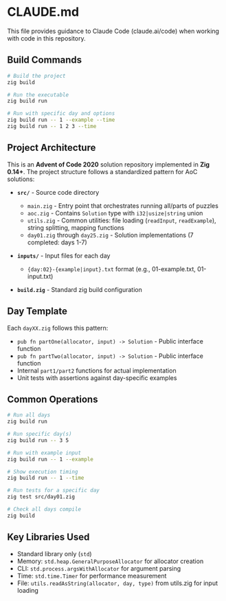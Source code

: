 # CLAUDE.md

This file provides guidance to Claude Code (claude.ai/code) when working with code in this repository.

## Build Commands

```bash
# Build the project
zig build

# Run the executable
zig build run

# Run with specific day and options
zig build run -- 1 --example --time
zig build run -- 1 2 3 --time
```

## Project Architecture

This is an **Advent of Code 2020** solution repository implemented in **Zig 0.14+**. The project structure follows a standardized pattern for AoC solutions:

- **`src/`** - Source code directory
  - `main.zig` - Entry point that orchestrates running all/parts of puzzles
  - `aoc.zig` - Contains `Solution` type with `i32|usize|string` union
  - `utils.zig` - Common utilities: file loading (`readInput`, `readExample`), string splitting, mapping functions
  - `day01.zig` through `day25.zig` - Solution implementations (7 completed: days 1-7)

- **`inputs/`** - Input files for each day
  - `{day:02}-{example|input}.txt` format (e.g., 01-example.txt, 01-input.txt)

- **`build.zig`** - Standard zig build configuration

## Day Template

Each `dayXX.zig` follows this pattern:
- `pub fn partOne(allocator, input) -> Solution` - Public interface function
- `pub fn partTwo(allocator, input) -> Solution` - Public interface function
- Internal `part1/part2` functions for actual implementation
- Unit tests with assertions against day-specific examples

## Common Operations

```bash
# Run all days
zig build run

# Run specific day(s)
zig build run -- 3 5

# Run with example input
zig build run -- 1 --example

# Show execution timing
zig build run -- 1 --time

# Run tests for a specific day
zig test src/day01.zig

# Check all days compile
zig build
```

## Key Libraries Used

- Standard library only (`std`)
- Memory: `std.heap.GeneralPurposeAllocator` for allocator creation
- CLI: `std.process.argsWithAllocator` for argument parsing
- Time: `std.time.Timer` for performance measurement
- File: `utils.readAsString(allocator, day, type)` from utils.zig for input loading